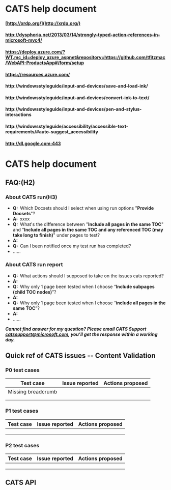 # CATS help document

#### [http://xrdp.org/](http://xrdp.org/)
#### http://dysphoria.net/2013/03/14/strongly-typed-action-references-in-microsoft-mvc4/
#### https://deploy.azure.com/?WT.mc_id=deploy_azure_aspnet&repository=https://github.com/tfitzmac/WebAPI-ProductsApp#/form/setup
#### https://resources.azure.com/
#### http://windowsstyleguide/input-and-devices/save-and-load-ink/
#### http://windowsstyleguide/input-and-devices/convert-ink-to-text/
#### http://windowsstyleguide/input-and-devices/pen-and-stylus-interactions
#### http://windowsstyleguide/accessibility/accessible-text-requirements/#auto-suggest_accessibility
#### http://dl.google.com:443
  
# CATS help document

## FAQ:(H2)
### About CATS run(H3)

- **Q:**&ensp;Which Docsets should I select when using run options "**Provide Docsets**"?
- **A:**&ensp;xxxx
- **Q:**&ensp;What's the difference between "**Include all pages in the same TOC**" and "**Include all pages in the same TOC and any referenced TOC (may take long to finish)**" under pages to test?
- **A:**&ensp;
- **Q:**&ensp;Can I been notified once my test run has completed?
- ……

### About CATS run report
- **Q:**&ensp;What actions should I supposed to take on the issues cats reported?
- **A:**&ensp;
- **Q:**&ensp;Why only 1 page been tested when I choose “**Include subpages (child TOC nodes)**”?
- **A:**&ensp;
- **Q:**&ensp;Why only 1 page been tested when I choose “**include all pages in the same TOC**”?
- **A:**&ensp;
- ……
  
***Cannot find answer for my question? Please email CATS Support [catssupport@microsoft.com](mailto:catssupport@microsoft.com), you’ll get the response within a working day.***

## Quick ref of CATS issues -- Content Validation
### P0  test cases

Test case | Issue reported | Actions proposed
--------- | -------------- | ----------------
Missing breadcrumb | | 
||
||


### P1  test cases

Test case | Issue reported | Actions proposed
--------- | -------------- | ----------------
|| 
||
||


### P2  test cases

Test case | Issue reported | Actions proposed
--------- | -------------- | ----------------
||
||
||

## CATS API
  
